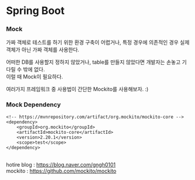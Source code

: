 # Spring Boot 

### Mock
가짜 객체로 테스트를 하기 위한 환경 구축이 어렵거나, 특정 경우에 의존적인 경우 실제 객체가 아닌 가짜 객체를 사용한다. 


어떠한 DB를 사용할지 정하지 않았거나, table를 만들지 않았다면 개발자는 손놓고 기다릴 수 밖에 없다. </br>
이럴 때 Mock이 필요하다. </br>

여러가지 프레임워크 중 사용법이 간단한 Mockito를 사용해보자. :) 

### Mock Dependency

```
<!-- https://mvnrepository.com/artifact/org.mockito/mockito-core -->
<dependency>
    <groupId>org.mockito</groupId>
    <artifactId>mockito-core</artifactId>
    <version>2.20.1</version>
    <scope>test</scope>
</dependency>
```


</br> hotire blog : https://blog.naver.com/gngh0101
</br> mockito : https://github.com/mockito/mockito

